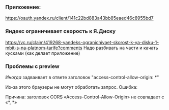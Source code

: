 ### Приложение:
https://oauth.yandex.ru/client/141c22bd883a43bb85eaed46c8955bd7

### Яндекс ограничивает скорость к Я.Диску
https://vc.ru/claim/419268-yandeks-ogranichivaet-skorost-k-ya-disku-1-mbit-s-na-platnom-tarife?comments
Надо разбивать на части и качать кусками (как делает приложение)

### Проблемы с preview
_Иногда_ задваивает в ответе заголовок "access-control-allow-origin: &ast;"

Из-за этого браузеры не могут обработать запрос. Ошибка:

Причина: заголовок CORS «Access-Control-Allow-Origin» не совпадает с «&ast;, &ast;»